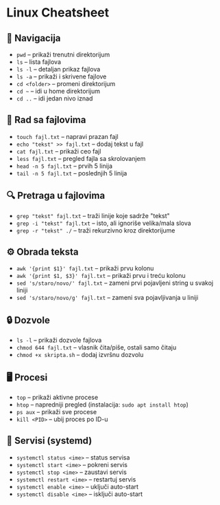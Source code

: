 # Linux Cheatsheet

## 📂 Navigacija
- `pwd` – prikaži trenutni direktorijum
- `ls` – lista fajlova
- `ls -l` – detaljan prikaz fajlova
- `ls -a` – prikaži i skrivene fajlove
- `cd <folder>` – promeni direktorijum
- `cd ~` – idi u home direktorijum
- `cd ..` – idi jedan nivo iznad

## 📜 Rad sa fajlovima
- `touch fajl.txt` – napravi prazan fajl
- `echo "tekst" >> fajl.txt` – dodaj tekst u fajl
- `cat fajl.txt` – prikaži ceo fajl
- `less fajl.txt` – pregled fajla sa skrolovanjem
- `head -n 5 fajl.txt` – prvih 5 linija
- `tail -n 5 fajl.txt` – poslednjih 5 linija

## 🔍 Pretraga u fajlovima
- `grep "tekst" fajl.txt` – traži linije koje sadrže "tekst"
- `grep -i "tekst" fajl.txt` – isto, ali ignoriše velika/mala slova
- `grep -r "tekst" ./` – traži rekurzivno kroz direktorijume

## ⚙️ Obrada teksta
- `awk '{print $1}' fajl.txt` – prikaži prvu kolonu
- `awk '{print $1, $3}' fajl.txt` – prikaži prvu i treću kolonu
- `sed 's/staro/novo/' fajl.txt` – zameni prvi pojavljeni string u svakoj liniji
- `sed 's/staro/novo/g' fajl.txt` – zameni sva pojavljivanja u liniji

## 🔒 Dozvole
- `ls -l` – prikaži dozvole fajlova
- `chmod 644 fajl.txt` – vlasnik čita/piše, ostali samo čitaju
- `chmod +x skripta.sh` – dodaj izvršnu dozvolu

## 🖥️ Procesi
- `top` – prikaži aktivne procese
- `htop` – napredniji pregled (instalacija: `sudo apt install htop`)
- `ps aux` – prikaži sve procese
- `kill <PID>` – ubij proces po ID-u

## 🔧 Servisi (systemd)
- `systemctl status <ime>` – status servisa
- `systemctl start <ime>` – pokreni servis
- `systemctl stop <ime>` – zaustavi servis
- `systemctl restart <ime>` – restartuj servis
- `systemctl enable <ime>` – uključi auto-start
- `systemctl disable <ime>` – isključi auto-start
